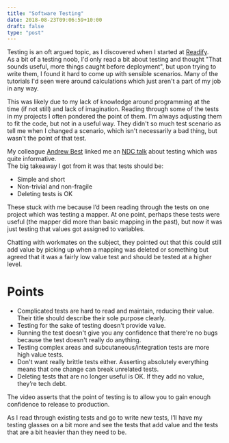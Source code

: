 ```yaml
---
title: "Software Testing"
date: 2018-08-23T09:06:59+10:00
draft: false
type: "post"
---
```


Testing is an oft argued topic, as I discovered when I started at [Readify](https://readify.net/).  
As a bit of a testing noob, I'd only read a bit about testing and thought "That sounds useful, more things caught before deployment", but upon trying to write them, I found it hard to come up with sensible scenarios. Many of the tutorials I'd seen were around calculations which just aren't a part of my job in any way. 

This was likely due to my lack of knowledge around programming at the time (if not still) and lack of imagination. Reading through some of the tests in my projects I often pondered the point of them. I'm always adjusting them to fit the code, but not in a useful way. They didn't so much test scenario as tell me when I changed a scenario, which isn't necessarily a bad thing, but wasn't the point of that test.  

My colleague [Andrew Best](https://www.andrew-best.com/) linked me an [NDC talk](https://vimeo.com/189830215) about testing which was quite informative.   
The big takeaway I got from it was that tests should be:  

- Simple and short  
- Non-trivial and non-fragile  
- Deleting tests is OK  

These stuck with me because I’d been reading through the tests on one project which was testing a mapper. At one point, perhaps these tests were useful (the mapper did more than basic mapping in the past), but now it was just testing that values got assigned to variables.  

Chatting with workmates on the subject, they pointed out that this could still add value by picking up when a mapping was deleted or something but agreed that it was a fairly low value test and should be tested at a higher level.  

# Points  

- Complicated tests are hard to read and maintain, reducing their value. Their title should describe their sole purpose clearly.  
- Testing for the sake of testing doesn't provide value. 
- Running the test doesn't give you any confidence that there're no bugs because the test doesn't really do anything.  
- Testing complex areas and subcutaneous/integration tests are more high value tests.  
- Don't want really brittle tests either. Asserting absolutely everything means that one change can break unrelated tests.
- Deleting tests that are no longer useful is OK. If they add no value, they’re tech debt.  

The video asserts that the point of testing is to allow you to gain enough confidence to release to production.  

As I read through existing tests and go to write new tests, I’ll have my testing glasses on a bit more and see the tests that add value and the tests that are a bit heavier than they need to be.